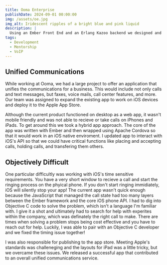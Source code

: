 ```yaml
---
title: Ooma Enterprise
publishDate: 2024-09-01 00:00:00
img: /assets/oe.jpg
img_alt: Iridescent ripples of a bright blue and pink liquid
description: |
  Using an Ember Front End and an Erlang Kazoo backend we designed and built a unified communications app for business phones
tags:
  - Development
  - Mentorship
  - VoIP
---
```


## Unified Communications

While working at Ooma, we had a large project to offer an application that unifies the communications for a business. This would include not only calls and text messages, but faxes, voice mails, call center features, and more. Our team was assigned to expand the existing app to work on iOS devices and deploy it to the Apple App Store.

Although the current product functioned on desktop as a web app, it wasn't mobile friendly and was not able to recieve or take calls on iPhones and iPads. To get around this we took a hybrid app approach. The core of the app was written with Ember and then wrapped using Apache Cordova so that it would work in an iOS native enviroment. I updated app to interact with iOS's API so that we could have critical functions like placing and accepting calls, holding calls, and transfering them others.

## Objectively Difficult

One particular difficultly was working with iOS's time sensitive requirements. You have a very short window to recieve a call and start the ringing process on the phyical phone. If you don't start ringing immidiately, iOS will silently stop your app! The current app wasn't quick enough because the JavaScript that managed the call state had too many layers between the Ember framework and the core iOS phone API. I had to dig into Objective C code to solve the problem, which isn't a language I'm familiar with. I give it a shot and ultimately had to search for help with experites within the company, which was definately the right call to make. There are times when solving a problem stops being cost effective and you have to reach out for help. Luckily, I was able to pair with an Objective C developer and we fixed the timing issue together!

I was also responsible for publishing to the app store. Meeting Apple's standards was challeneging and the layouts for iPad was a little tricky, but we overcame these issues. We released a successful app that contributed to an overall unified communications service.

